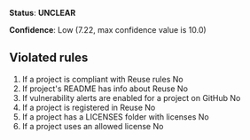 **Status**: **UNCLEAR**

**Confidence**: Low (7.22, max confidence value is 10.0)

## Violated rules

1.  If a project is compliant with Reuse rules No
1.  If project's README has info about Reuse No
1.  If vulnerability alerts are enabled for a project on GitHub No
1.  If a project is registered in Reuse No
1.  If a project has a LICENSES folder with licenses No
1.  If a project uses an allowed license No
